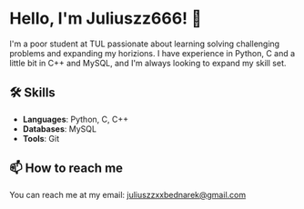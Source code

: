 # Hello, I'm Juliuszz666! 👋

I'm a poor student at TUL passionate about learning solving challenging problems and expanding my horizions. I have experience in Python, C and a little bit in C++ and MySQL, and I'm always looking to expand my skill set.

## 🛠 Skills

- **Languages**: Python, C, C++
- **Databases**: MySQL
- **Tools**: Git

## 📫 How to reach me

You can reach me at my email: juliuszzxxbednarek@gmail.com
